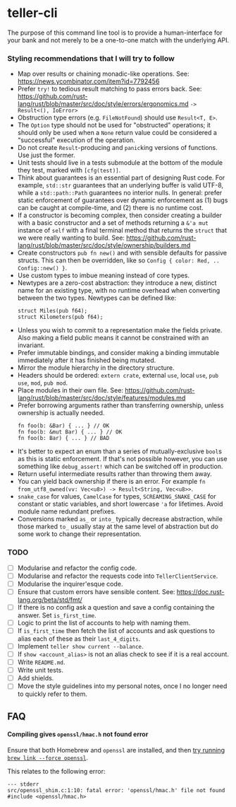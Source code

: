 # teller-cli

The purpose of this command line tool is to provide a human-interface for your bank and not merely to be a one-to-one match with the underlying API.

### Styling recommendations that I will try to follow

- Map over results or chaining monadic-like operations.
  See: https://news.ycombinator.com/item?id=7792456
- Prefer `try!` to tedious result matching to pass errors back.
  See: https://github.com/rust-lang/rust/blob/master/src/doc/style/errors/ergonomics.md
  `-> Result<(), IoError>`
- Obstruction type errors (e.g. `FileNotFound`) should use `Result<T, E>`.
- The `Option` type should not be used for "obstructed" operations; it should only be used when a `None` return value could be considered a "successful" execution of the operation.
- Do not create `Result`-producing and `panic`king versions of functions. Use just the former.
- Unit tests should live in a tests submodule at the bottom of the module they test, marked with `[cfg(test)]`.
- Think about guarantees is an essential part of designing Rust code. For example, `std::str` guarantees that an underlying buffer is valid UTF-8, while a `std::path::Path` guarantees no interior nulls. In general: prefer static enforcement of guarantees over dynamic enforcement as (1) bugs can be caught at compile-time, and (2) there is no runtime cost.
- If a constructor is becoming complex, then consider creating a builder with a basic constructor and a set of methods returning a `&'a mut` instance of `self` with a final terminal method that returns the `struct` that we were really wanting to build.
  See:
  https://github.com/rust-lang/rust/blob/master/src/doc/style/ownership/builders.md
- Create constructors `pub fn new()` and with sensible defaults for passive structs. This can then be overridden, like so `Config { color: Red, .. Config::new() }`.
- Use custom types to imbue meaning instead of core types.
- Newtypes are a zero-cost abstraction: they introduce a new, distinct name for an existing type, with no runtime overhead when converting between the two types.
  Newtypes can be defined like:
  ```
  struct Miles(pub f64);
  struct Kilometers(pub f64);
  ```
- Unless you wish to commit to a representation make the fields private. Also making a field public means it cannot be constrained with an invariant.
- Prefer immutable bindings, and consider making a binding immutable immediately after it has finished being mutated.
- Mirror the module hierarchy in the directory structure.
- Headers should be ordered: `extern crate`, external `use`, local `use`, `pub use`, `mod`, `pub mod`.
- Place modules in their own file.
  See:
  https://github.com/rust-lang/rust/blob/master/src/doc/style/features/modules.md
- Prefer borrowing arguments rather than transferring ownership, unless ownership is actually needed.
  ```
  fn foo(b: &Bar) { ... } // OK
  fn foo(b: &mut Bar) { ... } // OK
  fn foo(b: Bar) { ... } // BAD
  ```
- It's better to expect an enum than a series of mutually-exclusive `bool`s as this is static enforcement. If that's not possible however, you can use something like `debug_assert!` which can be switched off in production.
- Return useful intermediate results rather than throwing them away.
- You can yield back ownership if there is an error. For example `fn from_utf8_owned(vv: Vec<u8>) -> Result<String, Vec<u8>>`.
- `snake_case` for values, `CamelCase` for types, `SCREAMING_SNAKE_CASE` for constant or static variables, and short lowercase `'a` for lifetimes. Avoid module name redundant prefixes.
- Conversions marked `as_` or `into_` typically decrease abstraction, while those marked `to_` usually stay at the same level of abstraction but do some work to change their representation.

### TODO

- [ ] Modularise and refactor the config code.
- [ ] Modularise and refactor the requests code into `TellerClientService`.
- [ ] Modularise the inquirer'esque code.
- [ ] Ensure that custom errors have sensible content. See: https://doc.rust-lang.org/beta/std/fmt/
- [ ] If there is no config ask a question and save a config containing the answer. Set `is_first_time`.
- [ ] Logic to print the list of accounts to help with naming them.
- [ ] If `is_first_time` then fetch the list of accounts and ask questions to alias each of these as their `last_4_digits`.
- [ ] Implement `teller show current --balance`.
- [ ] If `show <account_alias>` is not an alias check to see if it is a real account.
- [ ] Write `README.md`.
- [ ] Write unit tests.
- [ ] Add shields.
- [ ] Move the style guidelines into my personal notes, once I no longer need to quickly refer to them.

## FAQ

#### Compiling gives `openssl/hmac.h` not found error

Ensure that both Homebrew and `openssl` are installed, and then [try running `brew link --force openssl`](https://github.com/sfackler/rust-openssl/issues/255).

This relates to the following error:

```
--- stderr
src/openssl_shim.c:1:10: fatal error: 'openssl/hmac.h' file not found
#include <openssl/hmac.h>
```
